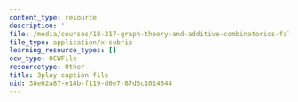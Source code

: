 ```yaml
---
content_type: resource
description: ''
file: /media/courses/18-217-graph-theory-and-additive-combinatorics-fall-2019/38e02a87e14bf119d6e787d6c1014844_vcsxCFSLyP8.srt
file_type: application/x-subrip
learning_resource_types: []
ocw_type: OCWFile
resourcetype: Other
title: 3play caption file
uid: 38e02a87-e14b-f119-d6e7-87d6c1014844
---
```


